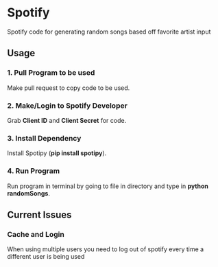 # Spotify <br>
Spotify code for generating random songs based off favorite artist input

## Usage
### 1. Pull Program to be used <br>
Make pull request to copy code to be used.

### 2. Make/Login to Spotify Developer
Grab **Client ID** and **Client Secret** for code. <br>

### 3. Install Dependency <br>
Install Spotipy (**pip install spotipy**). <br>

### 4. Run Program
Run program in terminal by going to file in directory and type in **python randomSongs**. <br>
 
 ## Current Issues
 ### Cache and Login <br>
 When using multiple users you need to log out of spotify every time a different user is being used
